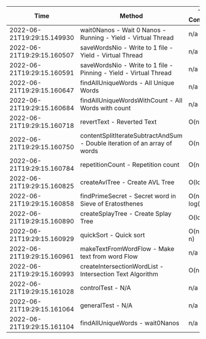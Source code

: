 | Time | Method | Time Complexity | Space Complexity | Repetitions | Java Duration | Kotlin Duration | Machine |
|---|---|---|---|---|---|---|---|
| 2022-06-21T19:29:15.149930 | wait0Nanos - Wait 0 Nanos - Running - Yield - Virtual Thread | n/a | n/a | 2 | 12 | -1 | Prototype |
| 2022-06-21T19:29:15.160507 | saveWordsNio - Write to 1 file - Yield - Virtual Thread | n/a | n/a | 2 | 125 | -1 | Prototype |
| 2022-06-21T19:29:15.160591 | saveWordsNio - Write to 1 file - Pinning - Yield - Virtual Thread | n/a | n/a | 2 | 233 | -1 | Prototype |
| 2022-06-21T19:29:15.160647 | findAllUniqueWords - All Unique Words | n/a | n/a | 10000 | 1463 | 2759 | Prototype |
| 2022-06-21T19:29:15.160684 | findAllUniqueWordsWithCount - All Words with count | n/a | n/a | 10000 | 1326 | 1402 | Prototype |
| 2022-06-21T19:29:15.160718 | revertText - Reverted Text | O(n) | O(1) | 10000 | 551 | 842 | Prototype |
| 2022-06-21T19:29:15.160750 | contentSplitIterateSubtractAndSum - Double iteration of an array of words | O(n^2) | O(1) | 10000 | 351 | 1658 | Prototype |
| 2022-06-21T19:29:15.160784 | repetitionCount - Repetition count | O(n^2) | O(n) | 10000 | 2467 | 2466 | Prototype |
| 2022-06-21T19:29:15.160825 | createAvlTree - Create AVL Tree | O(log n) | O(n) | 10000 | 140 | 284 | Prototype |
| 2022-06-21T19:29:15.160858 | findPrimeSecret - Secret word in Sieve of Eratosthenes | O(n * log(log n)) | O(n) | 10000 | 501 | 614 | Prototype |
| 2022-06-21T19:29:15.160890 | createSplayTree - Create Splay Tree | O(log n) | O(n) | 10000 | 227 | 713 | Prototype |
| 2022-06-21T19:29:15.160929 | quickSort - Quick sort | O(n * log n) | O(log n) | 10000 | 1424 | 3943 | Prototype |
| 2022-06-21T19:29:15.160961 | makeTextFromWordFlow - Make text from word Flow | n/a | n/a | 10000 | 623 | 1311 | Prototype |
| 2022-06-21T19:29:15.160993 | createIntersectionWordList - Intersection Text Algorithm | O(n) | O(n) | 10000 | 334 | 392 | Prototype |
| 2022-06-21T19:29:15.161028 | controlTest - N/A | n/a | n/a | 10000 | 682 | 820 | Prototype |
| 2022-06-21T19:29:15.161064 | generalTest - N/A | n/a | n/a | 10000 | 139 | 114 | Prototype |
| 2022-06-21T19:29:15.161104 | findAllUniqueWords - wait0Nanos | n/a | n/a | 2 | -1 | 21 | Prototype |
